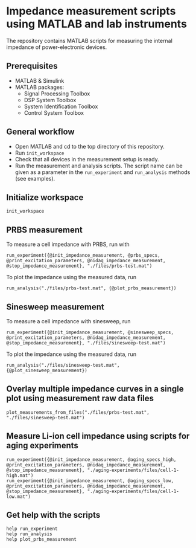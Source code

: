 # Impedance measurement scripts using MATLAB and lab instruments

The repository contains MATLAB scripts for measuring the internal impedance of power-electronic devices.

## Prerequisites

- MATLAB & Simulink
- MATLAB packages:
    - Signal Processing Toolbox
    - DSP System Toolbox
    - System Identification Toolbox
    - Control System Toolbox

## General workflow

- Open MATLAB and cd to the top directory of this repository.
- Run `init_workspace`
- Check that all devices in the measurement setup is ready.
- Run the measurement and analysis scripts. The script name can be given as a parameter in the `run_experiment` and `run_analysis` methods (see examples).

## Initialize workspace

```
init_workspace
```

## PRBS measurement

To measure a cell impedance with PRBS, run with
```
run_experiment({@init_impedance_measurement, @prbs_specs, @print_excitation_parameters, @nidaq_impedance_measurement, @stop_impedance_measurement}, "./files/prbs-test.mat")
```

To plot the impedance using the measured data, run
```
run_analysis("./files/prbs-test.mat", {@plot_prbs_measurement})
```

## Sinesweep measurement

To measure a cell impedance with sinesweep, run
```
run_experiment({@init_impedance_measurement, @sinesweep_specs, @print_excitation_parameters, @nidaq_impedance_measurement, @stop_impedance_measurement}, "./files/sinesweep-test.mat")
```

To plot the impedance using the measured data, run
```
run_analysis("./files/sinesweep-test.mat", {@plot_sinesweep_measurement})
```

## Overlay multiple impedance curves in a single plot using measurement raw data files

```
plot_measurements_from_files("./files/prbs-test.mat", "./files/sinesweep-test.mat")
```

## Measure Li-ion cell impedance using scripts for aging experiments

```
run_experiment({@init_impedance_measurement, @aging_specs_high, @print_excitation_parameters, @nidaq_impedance_measurement, @stop_impedance_measurement}, "./aging-experiments/files/cell-1-high.mat")
run_experiment({@init_impedance_measurement, @aging_specs_low, @print_excitation_parameters, @nidaq_impedance_measurement, @stop_impedance_measurement}, "./aging-experiments/files/cell-1-low.mat")
```

## Get help with the scripts

```
help run_experiment
help run_analysis
help plot_prbs_measurement
```

